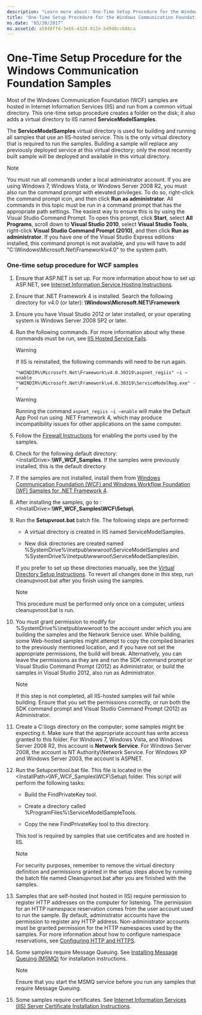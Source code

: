 ```yaml
---
description: "Learn more about: One-Time Setup Procedure for the Windows Communication Foundation Samples"
title: "One-Time Setup Procedure for the Windows Communication Foundation Samples"
ms.date: "03/30/2017"
ms.assetid: a5848ffd-3eb5-432d-812e-bd948ccb6bca
---
```

# One-Time Setup Procedure for the Windows Communication Foundation Samples

Most of the Windows Communication Foundation (WCF) samples are hosted in Internet Information Services (IIS) and run from a common virtual directory. This one-time setup procedure creates a folder on the disk; it also adds a virtual directory to IIS named **ServiceModelSamples**.

The **ServiceModelSamples** virtual directory is used for building and running all samples that use an IIS-hosted service. This is the only virtual directory that is required to run the samples. Building a sample will replace any previously deployed service at this virtual directory; only the most recently built sample will be deployed and available in this virtual directory.

> [!NOTE]
> You must run all commands under a local administrator account. If you are using Windows 7, Windows Vista, or Windows Server 2008 R2, you must also run the command prompt with elevated privileges. To do so, right-click the command prompt icon, and then click **Run as administrator**. All commands in this topic must be run in a command prompt that has the appropriate path settings.  The easiest way to ensure this is by using the Visual Studio Command Prompt. To open this prompt, click **Start**, select **All Programs**, scroll down to **Visual Studio 2010**, select **Visual Studio Tools**, right-click **Visual Studio Command Prompt (2010)**, and then click **Run as administrator**. If you have one of the Visual Studio Express editions installed, this command prompt is not available, and you will have to add "C:\Windows\Microsoft.Net\Framework\v4.0" to the system path.

### One-time setup procedure for WCF samples

1. Ensure that ASP.NET is set up. For more information about how to set up ASP.NET, see [Internet Information Service Hosting Instructions](internet-information-service-hosting-instructions.md).

2. Ensure that .NET Framework 4 is installed. Search the following directory for v4.0 (or later): **\Windows\Microsoft.NET\Framework**

3. Ensure you have Visual Studio 2012 or later installed, or your operating system is Windows Server 2008 SP2 or later.

4. Run the following commands. For more information about why these commands must be run, see [IIS Hosted Service Fails](/previous-versions/dotnet/netframework-3.5/ms752252(v=vs.90)).

    > [!WARNING]
    > If IIS is reinstalled, the following commands will need to be run again.

    ```console
    "%WINDIR%\Microsoft.Net\Framework\v4.0.30319\aspnet_regiis" –i –enable
    "%WINDIR%\Microsoft.Net\Framework\v4.0.30319\ServiceModelReg.exe" -r
    ```

    > [!WARNING]
    > Running the command `aspnet_regiis –i –enable` will make the Default App Pool run using .NET Framework 4, which may produce incompatibility issues for other applications on the same computer.

5. Follow the [Firewall Instructions](firewall-instructions.md) for enabling the ports used by the samples.

6. Check for the following default directory: \<InstallDrive>:**\WF_WCF_Samples**. If the samples were previously installed, this is the default directory.

7. If the samples are not installed, install them from [Windows Communication Foundation (WCF) and Windows Workflow Foundation (WF) Samples for .NET Framework 4](https://www.microsoft.com/download/details.aspx?id=21459).

8. After installing the samples, go to : \<InstallDrive>:**\WF_WCF_Samples\WCF\Setup\\**

9. Run the **Setupvroot.bat** batch file. The following steps are performed:

    - A virtual directory is created in IIS named ServiceModelSamples.

    - New disk directories are created named %SystemDrive%\Inetpub\wwwroot\ServiceModelSamples and %SystemDrive%\Inetpub\wwwroot\ServiceModelSamples\bin.

    If you prefer to set up these directories manually, see the [Virtual Directory Setup Instructions](virtual-directory-setup-instructions.md). To revert all changes done in this step, run cleanupvroot.bat after you finish using the samples.

    > [!NOTE]
    > This procedure must be performed only once on a computer, unless cleanupvroot.bat is run.

10. You must grant permission to modify for %SystemDrive%\inetpub\wwwroot to the account under which you are building the samples and the Network Service user. While building, some Web-hosted samples might attempt to copy the compiled binaries to the previously mentioned location, and if you have not set the appropriate permissions, the build will break. Alternatively, you can leave the permissions as they are and run the SDK command prompt or Visual Studio Command Prompt (2012) as Administrator, or build the samples in Visual Studio 2012, also run as Administrator.

    > [!NOTE]
    > If this step is not completed, all IIS-hosted samples will fail while building. Ensure that you set the permissions correctly, or run both the SDK command prompt and Visual Studio Command Prompt (2012) as Administrator.

11. Create a C:\logs directory on the computer; some samples might be expecting it. Make sure that the appropriate account has write access granted to this folder. For Windows 7, Windows Vista, and Windows Server 2008 R2, this account is **Network Service**. For  Windows Server 2008, the account is NT Authority\Network Service. For Windows XP and Windows Server 2003, the account is ASPNET.

12. Run the Setupcerttool.bat file. This file is located in the  \<InstallPath>\WF_WCF_Samples\WCF\Setup\  folder.  This script will perform the following tasks:

    - Build the FindPrivateKey tool.

    - Create a directory called %ProgramFiles%\ServiceModelSampleTools.

    - Copy the new FindPrivateKey tool to this directory.

    This tool is required by samples that use certificates and are hosted in IIS.

    > [!NOTE]
    > For security purposes, remember to remove the virtual directory definition and permissions granted in the setup steps above by running the batch file named Cleanupvroot.bat after you are finished with the samples.

13. Samples that are self-hosted (not hosted in IIS) require permission to register HTTP addresses on the computer for listening. The permission for an HTTP namespace reservation comes from the user account used to run the sample. By default, administrator accounts have the permission to register any HTTP address. Non-administrator accounts must be granted permission for the HTTP namespaces used by the samples. For more information about how to configure namespace reservations, see [Configuring HTTP and HTTPS](../feature-details/configuring-http-and-https.md).

14. Some samples require Message Queuing. See [Installing Message Queuing (MSMQ)](installing-message-queuing-msmq.md) for installation instructions.

    > [!NOTE]
    > Ensure that you start the MSMQ service before you run any samples that require Message Queuing.

15. Some samples require certificates. See [Internet Information Services (IIS) Server Certificate Installation Instructions](iis-server-certificate-installation-instructions.md).
